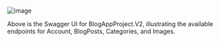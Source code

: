 ![image](https://github.com/caglatuncsavas/BlogAppProject.V2/assets/95507765/74c810b4-ed48-4529-946a-506eaae9752a)

Above is the Swagger UI for BlogAppProject.V2, illustrating the available endpoints for Account, BlogPosts, Categories, and Images.
